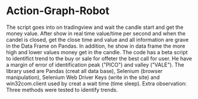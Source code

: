 # Action-Graph-Robot
The script goes into on tradingview and wait the candle start and get the money value. After show in real time value/time per second and when the candel is closed, get the close time and value and all information are grave in the Data Frame on Pandas. In addition, he show in data frame the more high and lower values money get in the candle. The code has a beta script to identifict trend to the buy or sale for offeter the best call for user. He have a margin of error of identification peak ("PICO") and valley ("VALE"). The library used are Pandas (creat all data base), Selenium (browser manipulation), Selenium Web Driver Keys (write in the site) and win32com.client used by creat a wait time (time sleep).  Extra observation: Three methods were tested to identify trends.
